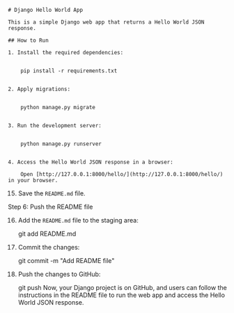     # Django Hello World App

    This is a simple Django web app that returns a Hello World JSON response.

    ## How to Run

    1. Install the required dependencies:

        
        pip install -r requirements.txt
        

    2. Apply migrations:

        
        python manage.py migrate
        

    3. Run the development server:

        
        python manage.py runserver
        

    4. Access the Hello World JSON response in a browser:

        Open [http://127.0.0.1:8000/hello/](http://127.0.0.1:8000/hello/) in your browser.

    

15. Save the `README.md` file.

 Step 6: Push the README file

16. Add the `README.md` file to the staging area:

    
    git add README.md
    

17. Commit the changes:

    
    git commit -m "Add README file"
    

18. Push the changes to GitHub:

    
    git push
Now, your Django project is on GitHub, and users can follow the instructions in the README file to run the web app and access the Hello World JSON response.
